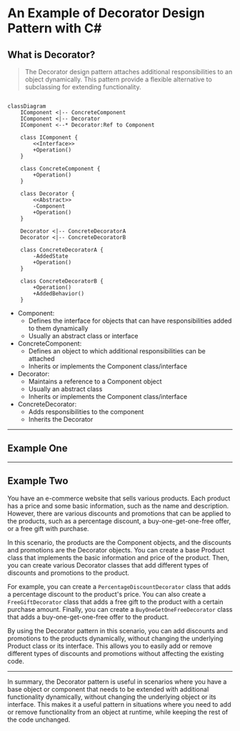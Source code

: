 # An Example of Decorator Design Pattern with C#

## What is Decorator?
>The Decorator design pattern attaches additional responsibilities to an object dynamically. This pattern provide a flexible alternative to subclassing for extending functionality.


```mermaid

classDiagram
    IComponent <|-- ConcreteComponent   
    IComponent <|-- Decorator
    IComponent <--* Decorator:Ref to Component
        
    class IComponent { 
        <<Interface>>
        +Operation()
    }
    
    class ConcreteComponent {                
        +Operation()
    }

    class Decorator {
        <<Abstract>>
        -Component
        +Operation()
    }

    Decorator <|-- ConcreteDecoratorA
    Decorator <|-- ConcreteDecoratorB

    class ConcreteDecoratorA {      
        -AddedState
        +Operation()        
    }

    class ConcreteDecoratorB {      
        +Operation()
        +AddedBehavior()
    }
```
* Component: 
  - Defines the interface for objects that can have responsibilities added to them dynamically
  - Usually an abstract class or interface
* ConcreteComponent: 
  - Defines an object to which additional responsibilities can be attached
  - Inherits or implements the Component class/interface
* Decorator: 
  - Maintains a reference to a Component object
  - Usually an abstract class
  - Inherits or implements the Component class/interface
* ConcreteDecorator: 
  - Adds responsibilities to the component
  - Inherits the Decorator

---
## Example One

---
## Example Two
You have an e-commerce website that sells various products. Each product has a price and some 
basic information, such as the name and description. However, there are various discounts and 
promotions that can be applied to the products, such as a percentage discount, a buy-one-get-one-free offer, 
or a free gift with purchase.

In this scenario, the products are the Component objects, and the discounts and promotions are 
the Decorator objects. You can create a base Product class that implements the basic information 
and price of the product. Then, you can create various Decorator classes that add different types 
of discounts and promotions to the product.

For example, you can create a `PercentageDiscountDecorator` class that adds a percentage discount 
to the product's price. You can also create a `FreeGiftDecorator` class that adds a free gift to 
the product with a certain purchase amount. Finally, you can create a `BuyOneGetOneFreeDecorator` 
class that adds a buy-one-get-one-free offer to the product.

By using the Decorator pattern in this scenario, you can add discounts and promotions to the 
products dynamically, without changing the underlying Product class or its interface. This allows 
you to easily add or remove different types of discounts and promotions without affecting the 
existing code.

---

In summary, the Decorator pattern is useful in scenarios where you have a base object or component 
that needs to be extended with additional functionality dynamically, without changing the underlying 
object or its interface. This makes it a useful pattern in situations where you need to add or 
remove functionality from an object at runtime, while keeping the rest of the code unchanged.


